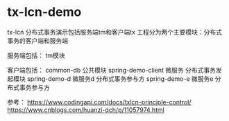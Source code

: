 # tx-lcn-demo
tx-lcn 分布式事务演示包括服务端tm和客户端tx
工程分为两个主要模块：分布式事务的客户端和服务端

服务端包括：
tm模块

客户端包括：
common-db 公共模块
spring-demo-client  微服务 分布式事务发起模块
spring-demo-d       微服务d 分布式事务参与方
spring-demo-e       微服务e 分布式事务参与方

参考：
https://www.codingapi.com/docs/txlcn-principle-control/
https://www.cnblogs.com/huanzi-qch/p/11057974.html

